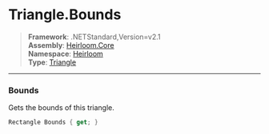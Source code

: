 # Triangle.Bounds

> **Framework**: .NETStandard,Version=v2.1  
> **Assembly**: [Heirloom.Core][0]  
> **Namespace**: [Heirloom][0]  
> **Type**: [Triangle][1]  

--------------------------------------------------------------------------------

### Bounds

Gets the bounds of this triangle.

```cs
Rectangle Bounds { get; }
```

[0]: ..\Heirloom.Core.md
[1]: Heirloom.Triangle.md
